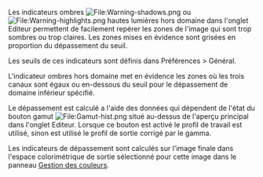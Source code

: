 Les indicateurs ombres
![<File:Warning-shadows.png>](Warning-shadows.png "File:Warning-shadows.png")
ou
![<File:Warning-highlights.png>](Warning-highlights.png "File:Warning-highlights.png")
hautes lumières hors domaine dans l'onglet Editeur permettent de
facilement repérer les zones de l'image qui sont trop sombres ou trop
claires. Les zones mises en évidence sont grisées en proportion du
dépassement du seuil.

Les seuils de ces indicateurs sont définis dans Préférences \> Général.

L'indicateur ombres hors domaine met en évidence les zones où les trois
canaux sont égaux ou en-dessous du seuil pour le dépassement de domaine
inférieur spécifié.

Le dépassement est calculé a l'aide des données qui dépendent de l'état
du bouton gamut
![<File:Gamut-hist.png>](Gamut-hist.png "File:Gamut-hist.png") situé
au-dessus de l'aperçu principal dans l'onglet Editeur. Lorsque ce bouton
est activé le profil de travail est utilisé, sinon est utilisé le profil
de sortie corrigé par le gamma.

Les indicateurs de dépassement sont calculés sur l'image finale dans
l'espace colorimétrique de sortie sélectionné pour cette image dans le
panneau [Gestion des
couleurs](Color_Management/fr#Profil_de_sortie "wikilink").